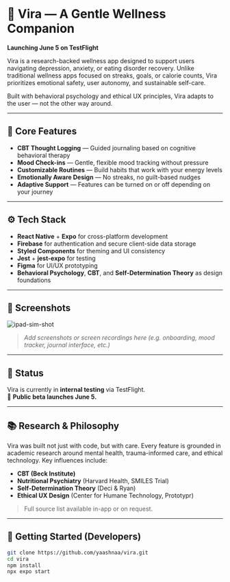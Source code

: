 # 🌿 Vira — A Gentle Wellness Companion  
**Launching June 5 on TestFlight**

Vira is a research-backed wellness app designed to support users navigating depression, anxiety, or eating disorder recovery. Unlike traditional wellness apps focused on streaks, goals, or calorie counts, Vira prioritizes emotional safety, user autonomy, and sustainable self-care.

Built with behavioral psychology and ethical UX principles, Vira adapts to the user — not the other way around.

---

## 🧠 Core Features

- **CBT Thought Logging** — Guided journaling based on cognitive behavioral therapy  
- **Mood Check-ins** — Gentle, flexible mood tracking without pressure  
- **Customizable Routines** — Build habits that work with your energy levels  
- **Emotionally Aware Design** — No streaks, no guilt-based nudges  
- **Adaptive Support** — Features can be turned on or off depending on your journey  

---

## ⚙️ Tech Stack

- **React Native** + **Expo** for cross-platform development  
- **Firebase** for authentication and secure client-side data storage  
- **Styled Components** for theming and UI consistency  
- **Jest** + **jest-expo** for testing  
- **Figma** for UI/UX prototyping  
- **Behavioral Psychology**, **CBT**, and **Self-Determination Theory** as design foundations  

---

## 📸 Screenshots
![ipad-sim-shot](https://github.com/user-attachments/assets/b4104cda-8dc0-4550-9827-a0006dcba697)

> _Add screenshots or screen recordings here (e.g. onboarding, mood tracker, journal interface, etc.)_

---

## 🧪 Status

Vira is currently in **internal testing** via TestFlight.  
🎉 **Public beta launches June 5.**

---

## 📚 Research & Philosophy

Vira was built not just with code, but with care. Every feature is grounded in academic research around mental health, trauma-informed care, and ethical technology. Key influences include:

- **CBT (Beck Institute)**  
- **Nutritional Psychiatry** (Harvard Health, SMILES Trial)  
- **Self-Determination Theory** (Deci & Ryan)  
- **Ethical UX Design** (Center for Humane Technology, Prototypr)

> Full source list available in-app or on request.

---

## 🚀 Getting Started (Developers)

```bash
git clone https://github.com/yaashnaa/vira.git
cd vira
npm install
npx expo start
